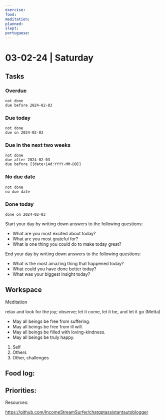 ```yaml
---
exercise: 
food: 
meditation: 
planned: 
slept: 
portuguese:
---
```


# 03-02-24 | Saturday

## Tasks
### Overdue
```tasks
not done
due before 2024-02-03
```

### Due today
```tasks
not done
due on 2024-02-03
```

### Due in the next two weeks
```tasks
not done
due after 2024-02-03
due before {{date+14d:YYYY-MM-DD}}
```

### No due date
```tasks
not done
no due date
```

### Done today
```tasks
done on 2024-02-03
```


Start your day by writing down answers to the following questions:

- What are you most excited about today? 
- What are you most grateful for? 
- What is one thing you could do to make today great?  

End your day by writing down answers to the following questions: 

- What is the most amazing thing that happened today? 
- What could you have done better today? 
- What was your biggest insight today?

## Workspace

Meditation 

relax and look for the joy; observe; let it come, let it be, and let it go
(Metta)
-   May all beings be free from suffering.
-   May all beings be free from ill will.
-   May all beings be filled with loving-kindness.
-   May all beings be truly happy.

1. Self
2. Others
3. Other, challenges

Food log:
- 

Priorities:
- 

Resources:

https://github.com/IncomeStreamSurfer/chatgptassistantautoblogger